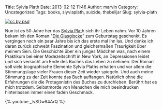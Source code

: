 Title: Sylvia Plath
Date: 2013-02-12 11:46
Author: marvin
Category: Uncategorized
Tags: books, slyviaplath, suicide, thebelljar
Slug: sylvia-plath

[![cc by psd]({filename}/images/5818852739_c4ceffca25_b.jpg)](https://secure.flickr.com/photos/psd/5818852739/)

Nun ist es 50 Jahre her das [Sylvia
Plat](https://de.wikipedia.org/wiki/Sylvia_Plath)h sich ihr Leben nahm.
Vor 10 Jahren bekam ich den Roman "[Die
Glasglocke](https://de.wikipedia.org/wiki/Die_Glasglocke)" zum
Geburtstag geschenkt. Es vergingen noch ein paar Jahre bis ich das erste
mal ihn las. Und denke ich daran zurück schwebt Faszination und
gleichermaßen Traurigkeit über meinem Sein. Die Geschichte über ein
junges Mädchen was, nach einem Praktikum bei einer Modezeitschrift in
New York, an Depressionen leidet und sich versucht am Ende des Buches
das Leben zu nehmen. Der Roman soll viele biographische Elemente Sylvia
Plaths erhalten und vor allem die Stimmungslage vieler Frauen dieser
Zeit wieder spiegeln. Und auch meine Stimmung zu der Zeit konnte das
Buch auffangen. Natürlich ohne die Erfahrungen die die Protagonistin des
Buches zu durchleben. Berührt hat es mich trotzdem. Selbstmorde von
Menschen die mich beeindrucken hinterlassen immer einen faden Geschmack.

{% youtube _tvSDw84ArQ %}

